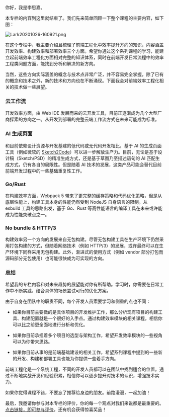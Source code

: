 你好，我是李思嘉。

本专栏的内容到这里就结束了。我们先来简单回顾一下整个课程的主要内容，如下图：

![Lark20201026-160921.png](https://s0.lgstatic.com/i/image/M00/63/8D/Ciqc1F-WhHaAcAYHAAFR7grnZ_s239.png)

在这个专栏中，我主要介绍且梳理了前端工程化中效率提升方向的知识，内容涵盖开发效率、构建效率和部署效率三个方面。希望你通过这个系列课程的学习，能建立起前端效率工程化方面相对完整的知识体系，同时在前端开发日常流程中的效率工程类问题方面，能找到分析和解决的新方向。

当然，这些方向实际涵盖的概念与技术点非常广泛，并不容易完全掌握，除了已有的概念和技术之外，新的技术和方向也在不断涌现。下面我会对前端效率工程化相关的技术做一些展望。

### 云工作流

开发效率方面，由 Web IDE 发展而来的云开发工具，目前正逐渐成为几个大型厂商探索的方向之一。从开发到部署的完整云端工作流方式在未来可能成为标准。

### AI 生成页面

和目前依赖设计资源与开发基建的低代码或无代码开发相比，基于 AI 的生成页面工具（例如微软的 [Sketch2Code](https://www.microsoft.com/en-us/ai/ai-lab-sketch2code)）可以进一步解放生产力。目前，无论是基于设计稿（Sketch/PSD）的精准生成方式，还是基于草图乃至描述语句的 AI 匹配生成方式，仍有各自的局限性。但是随着 AI 技术的发展，这类产品可能会替代目前前端开发过程中的一些基础重复性工作。

### Go/Rust

在构建效率方面，Webpack 5 带来了更完整的缓存策略和代码优化策略，但是从底层性能上，构建工具本身的性能仍然受到 NodeJS 自身语言的限制。从 esbuild 工具的思路出发，基于 Go、Rust 等高性能语言的编译工具在未来或许能成为性能突破点之一。

### No bundle \& HTTP/3

构建效率另一个方向的发展来自无包构建。尽管无包构建工具在生产环境下仍然采用打包构建的方式，但随着网络技术（例如 HTTP/3）的发展，或许最终可以在生产环境下同样采用无包构建。此外，渐进式的使用方式（例如 vendor 部分打包而源码部分无包使用）也可能很快成为可实现的方向。

### 总结

希望我的专栏内容和对未来趋势的展望能对你有所帮助。学习时，你需要在日常工作中不断实践，结合具体的场景尝试可行的优化方案。

由于自身在团队中的职责不同，每个开发人员索要学习和侧重的点也不同：

* 如果你目前主要做的是具体项目的开发维护工作，那么分析现有项目的构建工具、构建配置就是一个很好的入手点。通过构建效率模块的相关课程，相信你可以比之前更全面地进行分析和优化。

* 如果你目前承担着多个项目的选型与架构工作，希望开发效率模块的一些视角可以为你带来思路。

* 如果你目前从事的是前端基础建设的相关工作，希望系列课程中提到的一些新的开发、构建和部署工具也能为你提供一些着手方向。

前端工程化是一个系统工程，不同的开发人员都可以在团队中找到适合的位置。通过不断地实战开发和经验积累，相信你可以逐步提升对技术的认识，增强技术实力。

如果你觉得课程不错，不要忘了推荐给身边的朋友。前路漫漫，一起加油！

最后，我邀请你参与对本专栏的评价，你的每一个观点对我们来说都是最重要的。[点击链接，即可参与评价](https://wj.qq.com/s2/7397518/d93d/)，还有机会获得惊喜奖品！

